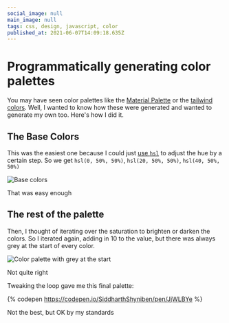 ```yaml
---
social_image: null
main_image: null
tags: css, design, javascript, color
published_at: 2021-06-07T14:09:18.635Z
---
```


# Programmatically generating color palettes

You may have seen color palettes like the [Material Palette](https://material.io/design/color/the-color-system.html#:~:text=2014%20Material%20Design,Design%20color%20palettes) or the [tailwind colors](https://tailwindcss.com/docs/customizing-colors). Well, I wanted to know how these were generated and wanted to generate my own too. Here's how I did it.

## The Base Colors

This was the easiest one because I could just [use `hsl`](https://dev.to/siddharthshyniben/why-hsl-is-better-3inl) to adjust the hue by a certain step. So we get `hsl(0, 50%, 50%)`, `hsl(20, 50%, 50%)`, `hsl(40, 50%, 50%)`

![Base colors](https://dev-to-uploads.s3.amazonaws.com/uploads/articles/8kq88u0ojl9zd0kppd6u.png)
<figcaption>That was easy enough</figcaption>

## The rest of the palette

Then, I thought of iterating over the saturation to brighten or darken the colors. So I iterated again, adding in 10 to the value, but there was always grey at the start of every color.

![Color palette with grey at the start](https://dev-to-uploads.s3.amazonaws.com/uploads/articles/v5rhodyhl7xwi0dfn9uz.png)
 <figcaption>Not quite right</figcaption>

Tweaking the loop gave me this final palette:

{% codepen https://codepen.io/SiddharthShyniben/pen/JjWLBYe %}

Not the best, but OK by my standards

